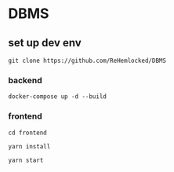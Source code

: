 # DBMS

## set up dev env

`git clone https://github.com/ReHemlocked/DBMS`

### backend

`docker-compose up -d --build`

### frontend

`cd frontend`

`yarn install`

`yarn start`
